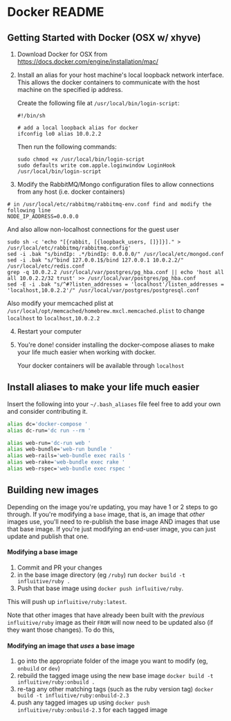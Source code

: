# Docker README


## Getting Started with Docker (OSX w/ xhyve)

1. Download Docker for OSX  from https://docs.docker.com/engine/installation/mac/

2. Install an alias for your host machine's local loopback network interface.  This
   allows the docker containers to communicate with the host machine on the
   specified ip address.

   Create the following file at `/usr/local/bin/login-script`:
   ```
   #!/bin/sh

   # add a local loopback alias for docker
   ifconfig lo0 alias 10.0.2.2
   ```

   Then run the following commands:
   ```
   sudo chmod +x /usr/local/bin/login-script
   sudo defaults write com.apple.loginwindow LoginHook /usr/local/bin/login-script
   ```

3. Modify the RabbitMQ/Mongo configuration files to allow connections from any host (i.e. docker containers)

  ```
  # in /usr/local/etc/rabbitmq/rabbitmq-env.conf find and modify the following line
  NODE_IP_ADDRESS=0.0.0.0
  ```

  And also allow non-localhost connections for the guest user

  ```
  sudo sh -c 'echo "[{rabbit, [{loopback_users, []}]}]." > /usr/local/etc/rabbitmq/rabbitmq.config'
  sed -i .bak "s/bindIp: .*/bindIp: 0.0.0.0/" /usr/local/etc/mongod.conf
  sed -i .bak "s/^bind 127.0.0.1$/bind 127.0.0.1 10.0.2.2/" /usr/local/etc/redis.conf
  grep -q 10.0.2.2 /usr/local/var/postgres/pg_hba.conf || echo 'host all all 10.0.2.2/32 trust' >> /usr/local/var/postgres/pg_hba.conf
  sed -E -i .bak "s/^#?listen_addresses = 'localhost'/listen_addresses = 'localhost,10.0.2.2'/" /usr/local/var/postgres/postgresql.conf
  ```
Also modify your memcached plist at `/usr/local/opt/memcached/homebrew.mxcl.memcached.plist` to change `localhost` to `localhost,10.0.2.2`

4. Restart your computer

5. You're done! consider installing the docker-compose aliases to make your life
   much easier when working with docker.

   Your docker containers will be available through `localhost`

## Install aliases to make your life much easier

Insert the following into your `~/.bash_aliases` file feel free to add your own
and consider contributing it.

```bash
alias dc='docker-compose '
alias dc-run='dc run --rm '

alias web-run='dc-run web '
alias web-bundle='web-run bundle '
alias web-rails='web-bundle exec rails '
alias web-rake='web-bundle exec rake '
alias web-rspec='web-bundle exec rspec '
```

## Building new images

Depending on the image you're updating, you may have 1 or 2 steps to go through. If you're modifying a `base` image, that is, an image that *other* images use, you'll need to re-publish the base image AND images that use that base image. If you're just modifying an end-user image, you can just update and publish that one.

#### Modifying a base image

1. Commit and PR your changes
2. in the base image directory (eg `/ruby`) run `docker build -t influitive/ruby .`
3. Push that base image using `docker push influitive/ruby`.

This will push up `influitive/ruby:latest`.

Note that other images that have already been built with the *previous* `influitive/ruby` image as their `FROM` will now need to be updated also (if they want those changes). To do this,

#### Modifying an image that *uses* a base image

1. go into the appropriate folder of the image you want to modify (eg, `onbuild` or `dev`)
2. rebuild the tagged image using the new base image `docker build -t influitive/ruby:onbuild .`
3. re-tag any other matching tags (such as the ruby version tag) `docker build -t influitive/ruby:onbuild-2.3`
4. push any tagged images up using `docker push influitive/ruby:onbuild-2.3` for each tagged image
